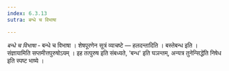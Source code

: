 ```yaml
---
index: 6.3.13
sutra: बन्धे च विभाषा

---
```

_बन्धे च विभाषा_ - बन्धे च विभाषा । शेषपूरणेन सूत्रं व्याचष्टे — हलदन्तादिति । बस्तेबन्ध इति । संज्ञायामिति सप्तमीत्तपुरुषोऽयम् । इह तत्पुरुष इति संबध्यते, 'बन्ध' इति घञन्तम्, अन्यत्र तुनेन्सिद्धे॑ति निषेध इति स्पष्ट भाष्ये ।